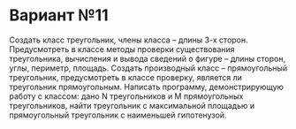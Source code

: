 # Вариант №11
<p>Создать класс треугольник, члены класса – длины 3-х сторон. Предусмотреть в классе методы
проверки существования треугольника, вычисления и вывода сведений о фигуре – длины сторон, углы,
периметр, площадь. Создать производный класс – прямоугольный треугольник, предусмотреть в
классе проверку, является ли треугольник прямоугольным. Написать программу, демонстрирующую
работу с классом: дано N треугольников и M прямоугольных треугольников, найти треугольник с
максимальной площадью и прямоугольный треугольник с наименьшей гипотенузой.</p>
